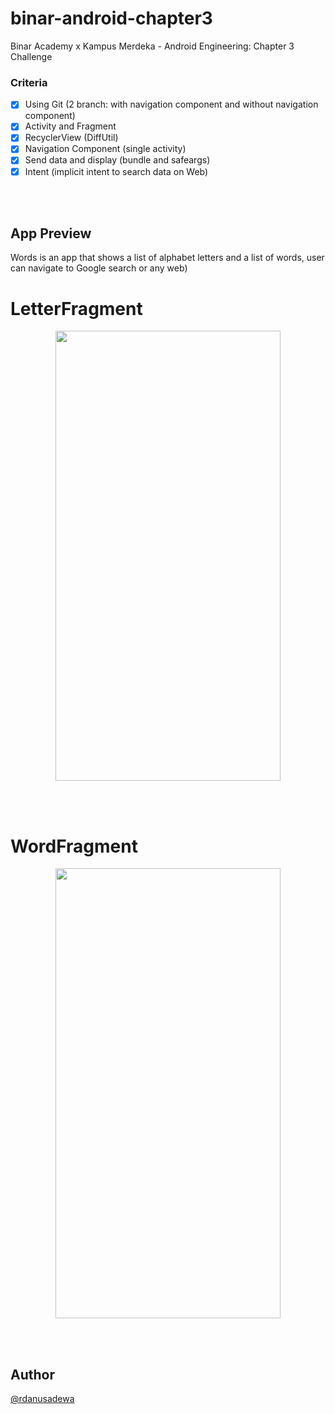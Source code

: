 # binar-android-chapter3
Binar Academy x Kampus Merdeka - Android Engineering: Chapter 3 Challenge

### Criteria

- [x] Using Git (2 branch: with navigation component and without navigation component)
- [x] Activity and Fragment
- [x] RecyclerView (DiffUtil)
- [x] Navigation Component (single activity)
- [x] Send data and display (bundle and safeargs)
- [x] Intent (implicit intent to search data on Web)

<br></br>

## App Preview

Words is an app that shows a list of alphabet letters and a list of words, user can navigate to Google search or any web)

# LetterFragment
<p align="center">
  <img width=360 height=720 src="https://user-images.githubusercontent.com/96525733/189379015-03783584-fd18-4f2b-9162-ef688c3283c1.png">
</p>

<br></br>

# WordFragment
<p align="center">
  <img width=360 height=720 src="https://user-images.githubusercontent.com/96525733/189379604-bad08803-847e-4f3d-81c6-0611ad8fd6fc.png">
</p>

<br></br>

## Author

[@rdanusadewa](https://www.instagram.com/rdanusadewa/)
